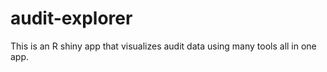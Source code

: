 # audit-explorer
This is an R shiny app that visualizes audit data using many tools all in one app.
